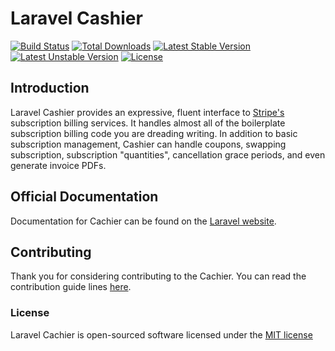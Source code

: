# Laravel Cashier

[![Build Status](https://travis-ci.org/laravel/cashier.svg)](https://travis-ci.org/laravel/cashier)
[![Total Downloads](https://poser.pugx.org/laravel/cashier/downloads.svg)](https://packagist.org/packages/laravel/cashier)
[![Latest Stable Version](https://poser.pugx.org/laravel/cashier/v/stable.svg)](https://packagist.org/packages/laravel/cashier)
[![Latest Unstable Version](https://poser.pugx.org/laravel/cashier/v/unstable.svg)](https://packagist.org/packages/laravel/cashier)
[![License](https://poser.pugx.org/laravel/cashier/license.svg)](https://packagist.org/packages/laravel/cashier)

## Introduction

Laravel Cashier provides an expressive, fluent interface to [Stripe's](https://stripe.com) subscription billing services. It handles almost all of the boilerplate subscription billing code you are dreading writing. In addition to basic subscription management, Cashier can handle coupons, swapping subscription, subscription "quantities", cancellation grace periods, and even generate invoice PDFs.

## Official Documentation

Documentation for Cachier can be found on the [Laravel website](http://laravel.com/docs/billing).

## Contributing

Thank you for considering contributing to the Cachier. You can read the contribution guide lines [here](contributing.md).

### License

Laravel Cachier is open-sourced software licensed under the [MIT license](http://opensource.org/licenses/MIT)

